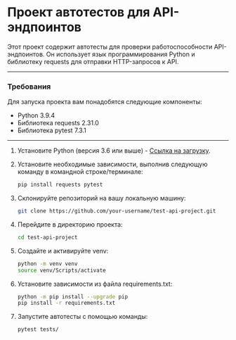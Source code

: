 
# Проект автотестов для API-эндпоинтов 
Этот проект содержит автотесты для проверки работоспособности API-эндпоинтов. Он использует язык программирования Python и библиотеку requests для отправки HTTP-запросов к API.

***
### Требования
Для запуска проекта вам понадобятся следующие компоненты:

- Python 3.9.4
- Библиотека requests 2.31.0
- Библиотека pytest 7.3.1

***

1. Установите Python (версия 3.6 или выше) - [Ссылка на загрузку](https://www.python.org/downloads/).

2. Установите необходимые зависимости, выполнив следующую команду в командной строке/терминале:

   ```bash
   pip install requests pytest

3. Склонируйте репозиторий на вашу локальную машину:

   ```bash
   git clone https://github.com/your-username/test-api-project.git

4. Перейдите в директорию проекта: 

   ```bash
   cd test-api-project
   
5. Создайте и активируйте venv:

   ```bash
   python -m venv venv
   source venv/Scripts/activate

6. Установите зависимости из файла requirements.txt:

   ```bash
   python -m pip install --upgrade pip
   pip install -r requirements.txt

7. Запустите автотесты с помощью команды:

   ```bash
   pytest tests/
